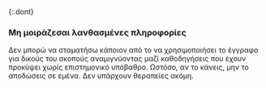 {:.dont}
### Μη μοιράζεσαι λανθασμένες πληροφορίες

Δεν μπορώ να σταματήσω κάποιον από το να χρησιμοποιήσει το έγγραφο για δικούς του σκοπούς αναμιγνύοντας μαζί καθοδηγήσεις που έχουν προκύψει χωρίς επιστημονικό υπόβαθρο. Ωστόσο, αν το κάνεις, μην το αποδώσεις σε εμένα. Δεν υπάρχουν θεραπείες ακόμη.
